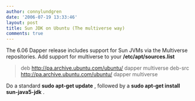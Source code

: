 ```yaml
---
author: connylundgren
date: '2006-07-19 13:33:46'
layout: post
title: Sun JDK on Ubuntu (The multiverse way)
comments: true
---
```


The 6.06 Dapper release includes support for Sun JVMs via the Multiverse
repositories. Add support for multiverse to your **/etc/apt/sources.list**

> deb http://pa.archive.ubuntu.com/ubuntu/ dapper multiverse deb-src
http://pa.archive.ubuntu.com/ubuntu/ dapper multiverse

Do a standard **sudo apt-get update** , followed by a **sudo apt-get install
sun-java5-jdk** .

